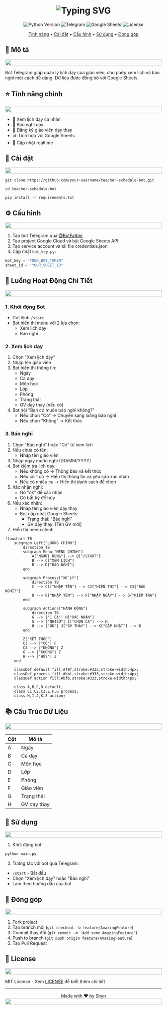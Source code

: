 <div align="center">
  <h1>
    <img src="https://readme-typing-svg.herokuapp.com?font=Fira+Code&weight=500&size=40&pause=1000&color=3498DB&center=true&vCenter=true&random=false&width=500&lines=Telegram+Bot+Qu%E1%BA%A3n+L%C3%BD;L%E1%BB%8Bch+D%E1%BA%A1y+Gi%C3%A1o+Vi%C3%AAn" alt="Typing SVG" />
  </h1>

  <p align="center">
    <img src="https://img.shields.io/badge/Python-3.8+-blue.svg" alt="Python Version">
    <img src="https://img.shields.io/badge/Telegram-Bot-blue.svg" alt="Telegram">
    <img src="https://img.shields.io/badge/Google-Sheets-green.svg" alt="Google Sheets">
    <img src="https://img.shields.io/badge/License-MIT-yellow.svg" alt="License">
  </p>

  <p align="center">
    <a href="#tính-năng-chính">Tính năng</a> •
    <a href="#cài-đặt">Cài đặt</a> •
    <a href="#cấu-hình">Cấu hình</a> •
    <a href="#sử-dụng">Sử dụng</a> •
    <a href="#đóng-góp">Đóng góp</a>
  </p>
</div>

## 📝 Mô tả

<div align="center">
  <img src="https://i.imgur.com/dBaSKWF.gif" height="20" width="100%">
</div>

Bot Telegram giúp quản lý lịch dạy của giáo viên, cho phép xem lịch và báo nghỉ một cách dễ dàng. Dữ liệu được đồng bộ với Google Sheets.

## ⭐ Tính năng chính

<div align="center">
  <img src="https://i.imgur.com/dBaSKWF.gif" height="20" width="100%">
</div>

- 📅 Xem lịch dạy cá nhân
- 🔔 Báo nghỉ dạy
- 👥 Đăng ký giáo viên dạy thay
- 📊 Tích hợp với Google Sheets
- 🔄 Cập nhật realtime

## 🔧 Cài đặt

<div align="center">
  <img src="https://i.imgur.com/dBaSKWF.gif" height="20" width="100%">
</div>

```
git clone https://github.com/your-username/teacher-schedule-bot.git

cd teacher-schedule-bot

pip install -r requirements.txt
```

## ⚙️ Cấu hình

<div align="center">
  <img src="https://i.imgur.com/dBaSKWF.gif" height="20" width="100%">
</div>

1. Tạo bot Telegram qua [@BotFather](https://t.me/botfather)
2. Tạo project Google Cloud và bật Google Sheets API
3. Tạo service account và tải file credentials.json
4. Cập nhật `bot_key.py`:
```python
bot_key = "YOUR_BOT_TOKEN"
sheet_id = "YOUR_SHEET_ID"
```

## 🔄 Luồng Hoạt Động Chi Tiết

<div align="center">
  <img src="https://i.imgur.com/dBaSKWF.gif" height="20" width="100%">
</div>

### 1. Khởi động Bot
- Gửi lệnh `/start` 
- Bot hiển thị menu với 2 lựa chọn:
  + Xem lịch dạy
  + Báo nghỉ

### 2. Xem lịch dạy
1. Chọn "Xem lịch dạy"
2. Nhập tên giáo viên
3. Bot hiển thị thông tin:
   - Ngày
   - Ca dạy
   - Môn học
   - Lớp
   - Phòng
   - Trạng thái
   - GV dạy thay (nếu có)
4. Bot hỏi "Bạn có muốn báo nghỉ không?"
   - Nếu chọn "Có" -> Chuyển sang luồng báo nghỉ
   - Nếu chọn "Không" -> Kết thúc

### 3. Báo nghỉ
1. Chọn "Báo nghỉ" hoặc "Có" từ xem lịch
2. Nếu chưa có tên:
   - Nhập tên giáo viên
3. Nhập ngày muốn nghỉ (DD/MM/YYYY)
4. Bot kiểm tra lịch dạy:
   - Nếu không có -> Thông báo và kết thúc
   - Nếu có 1 ca -> Hiển thị thông tin và yêu cầu xác nhận
   - Nếu có nhiều ca -> Hiển thị danh sách để chọn
5. Xác nhận nghỉ:
   - Gõ "ok" để xác nhận
   - Gõ bất kỳ để hủy
6. Nếu xác nhận:
   - Nhập tên giáo viên dạy thay
   - Bot cập nhật Google Sheets:
     + Trạng thái: "Báo nghỉ"
     + GV dạy thay: [Tên GV mới]
7. Hiển thị menu chính

```mermaid
flowchart TB
    subgraph Left["LUỒNG CHÍNH"]
        direction TB
        subgraph Menu["MENU CHÍNH"]
            A["NGƯỜI DÙNG"] --> B["/START"]
            B --> C["XEM LỊCH"]
            B --> D["BÁO NGHỈ"]
        end

        subgraph Process["XỬ LÝ"]
            direction TB
            C --> C1["NHẬP TÊN"] --> C2["HIỂN THỊ"] --> C3{"BÁO NGHỈ?"}
            D --> E["NHẬP TÊN"] --> F["NHẬP NGÀY"] --> G{"KIỂM TRA"}
        end

        subgraph Actions["HÀNH ĐỘNG"]
            direction TB
            G --> |"1 CA"| H["XÁC NHẬN"]
            G --> |"NHIỀU"| I["CHỌN CA"] --> H
            H --> |"OK"| J["GV THAY"] --> K["CẬP NHẬT"] --> B
        end

        Z["KẾT THÚC"]
        C3 --> |"CÓ"| F
        C3 --> |"KHÔNG"| Z
        G --> |"KHÔNG"| Z
        H --> |"HỦY"| Z
    end

    classDef default fill:#f9f,stroke:#333,stroke-width:4px;
    classDef process fill:#bbf,stroke:#333,stroke-width:4px;
    classDef action fill:#bfb,stroke:#333,stroke-width:4px;
    
    class A,B,C,D default;
    class C1,C2,C3,E,F,G process;
    class H,I,J,K,Z action;
```

## 📚 Cấu Trúc Dữ Liệu

<div align="center">
  <img src="https://i.imgur.com/dBaSKWF.gif" height="20" width="100%">
</div>

| Cột | Mô tả |
|-----|--------|
| A | Ngày |
| B | Ca dạy |
| C | Môn học |
| D | Lớp |
| E | Phòng |
| F | Giáo viên |
| G | Trạng thái |
| H | GV dạy thay |

## 🚀 Sử dụng

<div align="center">
  <img src="https://i.imgur.com/dBaSKWF.gif" height="20" width="100%">
</div>

1. Khởi động bot:
```bash
python main.py
```

2. Tương tác với bot qua Telegram:
- `/start` - Bắt đầu
- Chọn "Xem lịch dạy" hoặc "Báo nghỉ"
- Làm theo hướng dẫn của bot

## 🤝 Đóng góp

<div align="center">
  <img src="https://i.imgur.com/dBaSKWF.gif" height="20" width="100%">
</div>

1. Fork project
2. Tạo branch mới (`git checkout -b feature/AmazingFeature`)
3. Commit thay đổi (`git commit -m 'Add some AmazingFeature'`)
4. Push to branch (`git push origin feature/AmazingFeature`)
5. Tạo Pull Request

## 📝 License

<div align="center">
  <img src="https://i.imgur.com/dBaSKWF.gif" height="20" width="100%">
</div>

MIT License - Xem [LICENSE](LICENSE) để biết thêm chi tiết

---
<div align="center">
  Made with ❤️ by Shyn
  <img src="https://i.imgur.com/dBaSKWF.gif" height="20" width="100%">
</div>

